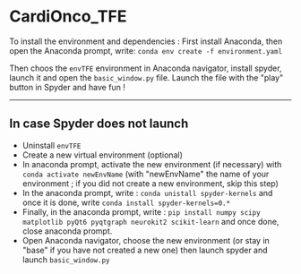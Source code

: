 # CardiOnco_TFE

To install the environment and dependencies :
First install Anaconda, then open the Anaconda prompt, write:
`conda env create -f environment.yaml`

Then choos the `envTFE` environment in Anaconda navigator, install spyder, launch it and open the `basic_window.py` file.
Launch the file with the "play" button in Spyder and have fun !

------

## In case Spyder does not launch
- Uninstall `envTFE`
- Create a new virtual environment (optional)
- In anaconda prompt, activate the new environment (if necessary) with `conda activate newEnvName` (with "newEnvName" the name of your environment ; if you did not create a new environment, skip this step)
- In the anaconda prompt, write : `conda unistall spyder-kernels` and once it is done, write `conda install spyder-kernels=0.*`
- Finally, in the anaconda prompt, write : `pip install numpy scipy matplotlib pyQt6 pyqtgraph neurokit2 scikit-learn` and once done, close anaconda prompt.
- Open Anaconda navigator, choose the new environment (or stay in "base" if you have not created a new one) then launch spyder and launch `basic_window.py`
